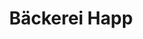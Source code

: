 ---
title: "Bäckerei Happ"
url: /grossenlueder/baeckerei-happ-lauterbacher-strasse/
shop: Bäckerei
---